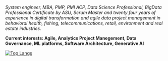 *System engineer, MBA, PMP, PMI ACP, Data Science Professional, BigData Professional Certificate by ASU, Scrum Master and twenty four years of experience in digital transformation and agile data project management in behavioral health, fishing, telecommunications, retail, environment and real estate industries.*

**Current interests: Agile, Analytics Project Manegement, Data Governance, ML platforms, Software Architecture, Generative AI**

[![Top Langs](https://github-readme-stats.vercel.app/api/top-langs/?username=jhuarancca&hide=vim%20script)](https://github.com/jhuarancca/github-readme-stats)
